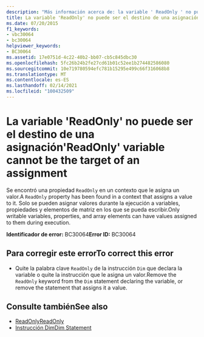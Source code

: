 ```yaml
---
description: "Más información acerca de: la variable ' ReadOnly ' no puede ser el destino de una asignación"
title: La variable 'ReadOnly' no puede ser el destino de una asignación
ms.date: 07/20/2015
f1_keywords:
- vbc30064
- bc30064
helpviewer_keywords:
- BC30064
ms.assetid: 17e0751d-4c22-40b2-bb07-cb5c845dbc30
ms.openlocfilehash: 5fc26b24b2fe27cd61b01c52ee1b274482586080
ms.sourcegitcommit: 10e719780594efc781b15295e499c66f316068b8
ms.translationtype: MT
ms.contentlocale: es-ES
ms.lasthandoff: 02/14/2021
ms.locfileid: "100432509"
---
```

# <a name="readonly-variable-cannot-be-the-target-of-an-assignment"></a><span data-ttu-id="96063-103">La variable 'ReadOnly' no puede ser el destino de una asignación</span><span class="sxs-lookup"><span data-stu-id="96063-103">'ReadOnly' variable cannot be the target of an assignment</span></span>

<span data-ttu-id="96063-104">Se encontró una propiedad `ReadOnly` en un contexto que le asigna un valor.</span><span class="sxs-lookup"><span data-stu-id="96063-104">A `ReadOnly` property has been found in a context that assigns a value to it.</span></span> <span data-ttu-id="96063-105">Solo se pueden asignar valores durante la ejecución a variables, propiedades y elementos de matriz en los que se pueda escribir.</span><span class="sxs-lookup"><span data-stu-id="96063-105">Only writable variables, properties, and array elements can have values assigned to them during execution.</span></span>  
  
 <span data-ttu-id="96063-106">**Identificador de error:** BC30064</span><span class="sxs-lookup"><span data-stu-id="96063-106">**Error ID:** BC30064</span></span>  
  
## <a name="to-correct-this-error"></a><span data-ttu-id="96063-107">Para corregir este error</span><span class="sxs-lookup"><span data-stu-id="96063-107">To correct this error</span></span>  
  
- <span data-ttu-id="96063-108">Quite la palabra clave `ReadOnly` de la instrucción `Dim` que declara la variable o quite la instrucción que le asigna un valor.</span><span class="sxs-lookup"><span data-stu-id="96063-108">Remove the `ReadOnly` keyword from the `Dim` statement declaring the variable, or remove the statement that assigns it a value.</span></span>  
  
## <a name="see-also"></a><span data-ttu-id="96063-109">Consulte también</span><span class="sxs-lookup"><span data-stu-id="96063-109">See also</span></span>

- [<span data-ttu-id="96063-110">ReadOnly</span><span class="sxs-lookup"><span data-stu-id="96063-110">ReadOnly</span></span>](../language-reference/modifiers/readonly.md)
- [<span data-ttu-id="96063-111">Instrucción Dim</span><span class="sxs-lookup"><span data-stu-id="96063-111">Dim Statement</span></span>](../language-reference/statements/dim-statement.md)
